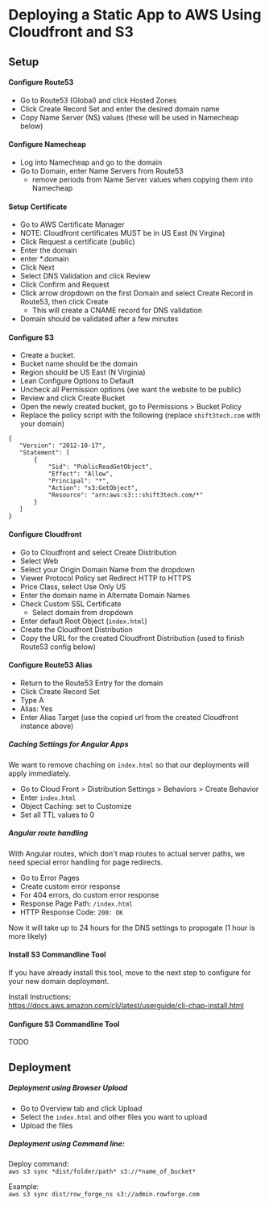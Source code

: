 # Deploying a Static App to AWS Using Cloudfront and S3

## Setup

#### Configure Route53
- Go to Route53 (Global) and click Hosted Zones
- Click Create Record Set and enter the desired domain name
- Copy Name Server (NS) values (these will be used in Namecheap below)

#### Configure Namecheap
- Log into Namecheap and go to the domain
- Go to Domain, enter Name Servers from Route53
  - remove periods from Name Server values when copying them into Namecheap

#### Setup Certificate
- Go to AWS Certificate Manager
- NOTE: Cloudfront certificates MUST be in US East (N Virgina)
- Click Request a certificate (public)
- Enter the domain
- enter *.domain
- Click Next
- Select DNS Validation and click Review
- Click Confirm and Request
- Click arrow dropdown on the first Domain and select Create Record in Route53, then click Create
  - This will create a CNAME record for DNS validation
- Domain should be validated after a few minutes

#### Configure S3
- Create a bucket.
- Bucket name should be the domain
- Region should be US East (N Virginia)
- Lean Configure Options to Default
- Uncheck all Permission options (we want the website to be public)
- Review and click Create Bucket
- Open the newly created bucket, go to Permissions > Bucket Policy
- Replace the policy script with the following (replace `shift3tech.com` with your domain)
```
{
   "Version": "2012-10-17",
   "Statement": [
       {
           "Sid": "PublicReadGetObject",
           "Effect": "Allow",
           "Principal": "*",
           "Action": "s3:GetObject",
           "Resource": "arn:aws:s3:::shift3tech.com/*"
       }
   ]
}
```

#### Configure Cloudfront
- Go to Cloudfront and select Create Distribution
- Select Web
- Select your Origin Domain Name from the dropdown
- Viewer Protocol Policy set Redirect HTTP to HTTPS
- Price Class, select Use Only US
- Enter the domain name in Alternate Domain Names
- Check Custom SSL Certificate
  - Select domain from dropdown
- Enter default Root Object (`index.html`)
- Create the Cloudfront Distribution
- Copy the URL for the created Cloudfront Distribution (used to finish Route53 config below)

#### Configure Route53 Alias
- Return to the Route53 Entry for the domain
- Click Create Record Set
- Type A
- Alias: Yes
- Enter Alias Target (use the copied url from the created Cloudfront instance above)

##### Caching Settings for Angular Apps
We want to remove chaching on `index.html` so that our deployments will apply immediately.
- Go to Cloud Front > Distribution Settings > Behaviors > Create Behavior
- Enter `index.html`
- Object Caching: set to Customize
- Set all TTL values to 0

##### Angular route handling
With Angular routes, which don't map routes to actual server paths, we need special error handling for page redirects.
- Go to Error Pages
- Create custom error response
- For 404 errors, do custom error response
- Response Page Path: `/index.html`
- HTTP Response Code: `200: OK`

Now it will take up to 24 hours for the DNS settings to propogate (1 hour is more likely)

#### Install S3 Commandline Tool
If you have already install this tool, move to the next step to configure for your new domain deployment.

Install Instructions:  
https://docs.aws.amazon.com/cli/latest/userguide/cli-chap-install.html

#### Configure S3 Commandline Tool
TODO


## Deployment

##### Deployment using Browser Upload
- Go to Overview tab and click Upload
- Select the `index.html` and other files you want to upload
- Upload the files

##### Deployment using Command line:
Deploy command:  
`aws s3 sync *dist/folder/path* s3://*name_of_bucket*`

Example:  
`aws s3 sync dist/row_forge_ns s3://admin.rowforge.com`